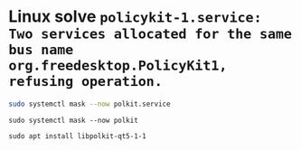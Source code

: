 # Linux solve `policykit-1.service: Two services allocated for the same bus name org.freedesktop.PolicyKit1, refusing operation.`

``` bash
sudo systemctl mask --now polkit.service
```
`sudo systemctl mask --now polkit`

`sudo apt install libpolkit-qt5-1-1`